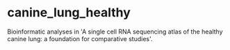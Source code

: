 # canine_lung_healthy
Bioinformatic analyses in 'A single cell RNA sequencing atlas of the healthy canine lung: a foundation for comparative studies'.
